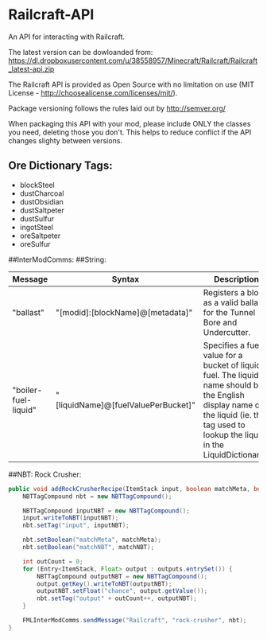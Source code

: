 Railcraft-API
=============

An API for interacting with Railcraft.

The latest version can be dowloanded from:
https://dl.dropboxusercontent.com/u/38558957/Minecraft/Railcraft/Railcraft_latest-api.zip

The Railcraft API is provided as Open Source with no limitation on use (MIT License - http://choosealicense.com/licenses/mit/).

Package versioning follows the rules laid out by http://semver.org/

When packaging this API with your mod, please include ONLY the classes you need, deleting those you don't.
This helps to reduce conflict if the API changes slighty between versions.

## Ore Dictionary Tags:
- blockSteel
- dustCharcoal
- dustObsidian
- dustSaltpeter
- dustSulfur
- ingotSteel
- oreSaltpeter
- oreSulfur

##InterModComms:
##String:


| ____Message____ | ______________Syntax______________ | Description |
|-----------------|------------------------------------|-------------|
| "ballast"       | "[modid]:[blockName]@[metadata]"   | Registers a block as a valid ballast for the Tunnel Bore and Undercutter.
| "boiler-fuel-liquid"  | "[liquidName]@[fuelValuePerBucket]" | Specifies a fuel value for a bucket of liquid fuel. The liquid name should be the English display name of the liquid (ie. the tag used to lookup the liquid in the LiquidDictionary).

##NBT:
Rock Crusher:

```java
public void addRockCrusherRecipe(ItemStack input, boolean matchMeta, boolean matchNBT, Map<ItemStack, Float> outputs) {
    NBTTagCompound nbt = new NBTTagCompound();

    NBTTagCompound inputNBT = new NBTTagCompound();
    input.writeToNBT(inputNBT);
    nbt.setTag("input", inputNBT);

    nbt.setBoolean("matchMeta", matchMeta);
    nbt.setBoolean("matchNBT", matchNBT);

    int outCount = 0;
    for (Entry<ItemStack, Float> output : outputs.entrySet()) {
        NBTTagCompound outputNBT = new NBTTagCompound();
        output.getKey().writeToNBT(outputNBT);
        outputNBT.setFloat("chance", output.getValue());
        nbt.setTag("output" + outCount++, outputNBT);
    }

    FMLInterModComms.sendMessage("Railcraft", "rock-crusher", nbt);
}
```
